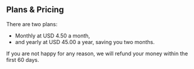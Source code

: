 



## Plans & Pricing



There are two plans:

- Monthly at USD 4.50 a month,
- and yearly at USD 45.00 a year, saving you two months.

If you are not happy for any reason, we will refund your money within the first 60 days.
  <br />